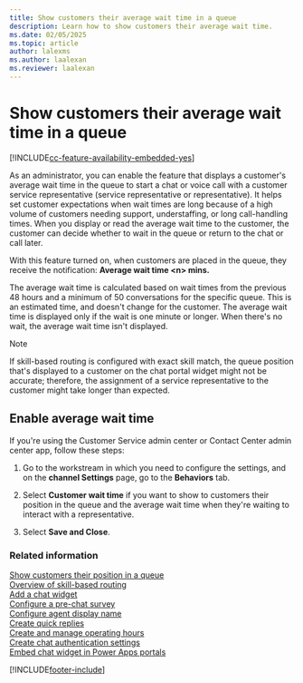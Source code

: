 ```yaml
---
title: Show customers their average wait time in a queue
description: Learn how to show customers their average wait time.
ms.date: 02/05/2025
ms.topic: article
author: lalexms
ms.author: laalexan
ms.reviewer: laalexan
---
```


# Show customers their average wait time in a queue


[!INCLUDE[cc-feature-availability-embedded-yes](../../includes/cc-feature-availability-embedded-yes.md)]


As an administrator, you can enable the feature that displays a customer's average wait time in the queue to start a chat or voice call with a customer service representative (service representative or representative). It helps set customer expectations when wait times are long because of a high volume of customers needing support, understaffing, or long call-handling times. When you display or read the average wait time to the customer, the customer can decide whether to wait in the queue or return to the chat or call later.

With this feature turned on, when customers are placed in the queue, they receive the notification: **Average wait time \<n\> mins.**

The average wait time is calculated based on wait times from the previous 48 hours and a minimum of 50 conversations for the specific queue. This is an estimated time, and doesn't change for the customer. The average wait time is displayed only if the wait is one minute or longer. When there's no wait, the average wait time isn't displayed.

> [!NOTE]
> If skill-based routing is configured with exact skill match, the queue position that's displayed to a customer on the chat portal widget might not be accurate; therefore, the assignment of a service representative to the customer might take longer than expected.

## Enable average wait time

If you're using the Customer Service admin center or Contact Center admin center app, follow these steps:

1. Go to the workstream in which you need to configure the settings, and on the **channel Settings** page, go to the **Behaviors** tab.

2. Select **Customer wait time** if you want to show to customers their position in the queue and the average wait time when they're waiting to interact with a representative.

3. Select **Save and Close**.

### Related information

[Show customers their position in a queue](show-queue.md) <br>
[Overview of skill-based routing](overview-skill-work-distribution.md) <br>
[Add a chat widget](add-chat-widget.md) <br>
[Configure a pre-chat survey](configure-pre-chat-survey.md) <br>
[Configure agent display name](agent-display-name.md)<br>
[Create quick replies](create-quick-replies.md) <br>
[Create and manage operating hours](create-operating-hours.md) <br>
[Create chat authentication settings](create-chat-auth-settings.md) <br>
[Embed chat widget in Power Apps portals](embed-chat-widget-portal.md)


[!INCLUDE[footer-include](../../includes/footer-banner.md)]
